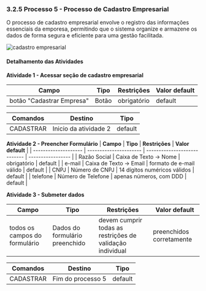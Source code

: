 ### 3.2.5 Processo 5 - Processo de Cadastro Empresarial

O processo de cadastro empresarial envolve o registro das informações essenciais da emporesa, permitindo que o sistema organize e armazene os dados de forma segura e eficiente para uma gestão facilitada.

![cadastro empresarial](https://github.com/user-attachments/assets/9377227c-210d-4a6b-a6e2-9003fa347d7d)

#### Detalhamento das Atividades


**Atividade 1 - Acessar seção de cadastro empresarial**

| **Campo** | **Tipo** | **Restrições** | **Valor default** |
|----------------------|------------------|----------------------------|-------------------|
| botão "Cadastrar Empresa" | Botão | obrigatório | default |

| **Comandos** | **Destino** | **Tipo** |
| --- | --- | --- |
| CADASTRAR | Inicio da atividade 2 | default |

**Atividade 2 - Preencher Formulário**
| **Campo**            | **Tipo**               | **Restrições**               | **Valor default** |
| -------------------- | ---------------------- | ---------------------------- | ----------------- |
| Razão Social         | Caixa de Texto → Nome  | obrigatório                  | default           |
| e-mail               | Caixa de Texto → Email | formato de e-mail válido     | default           |
| CNPJ                 | Número de CNPJ         | 14 dígitos numéricos válidos | default           |
| telefone             | Número de Telefone     | apenas números, com DDD      | default           |

**Atividade 3 - Submeter dados**

| **Campo** | **Tipo** | **Restrições** | **Valor default** |
|----------------------------|---------------------------|--------------------------------------------------------|---------------------------|
| todos os campos do formulário | Dados do formulário preenchido | devem cumprir todas as restrições de validação individual | preenchidos corretamente  |

| **Comandos** | **Destino** | **Tipo** |
| --- | --- | --- |
| CADASTRAR | Fim do processo 5 | default |

